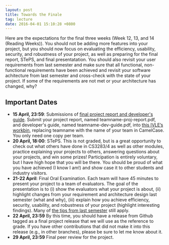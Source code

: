 ```yaml
---
layout: post
title: Towards the Finale
tag: lecture
date: 2016-04-01 15:10:28 +0800
---
```


Here are the expectations for the final three weeks (Week 12, 13, and 14 (Reading Weeks)).  You should not be adding more features into your project, but you should now focus on evaluating the efficiency, usability, security, and robustness of your project, as well as preparing for the final report, STePS, and final presentatation.  You should also revisit your user requirements from last semester and make sure that all functional, non-functional requirements have been achieved and revisit your software achitecture from last semester and cross-check with the state of your project.  If some of the requirements are not met or your architecture has changed, why?

## Important Dates

- **15 April, 23:59**: Submissions of [final project report and developer's guide](http://nus-mtp.github.io/1516/2016/03/10/final-reports.html).  Submit your project report, named teamname-proj-report.pdf, and developer's guide, named teamname-dev-guide.pdf, into [this IVLE’s workbin](https://ivle.nus.edu.sg/v1/File/Staff/default.aspx?CourseID=362ebc0a-3b8d-473e-be98-52e83ddfe8ef&workbinid=8ec8d7f1-c3f4-4fee-9996-6fc5f0fd2692&FolderID=2cc39f09-12f6-4769-9fe6-6496558b4572), replacing teamname with the name of your team in CamelCase.  You only need one copy per team.
- **20 April, 18:00**: STePS.  This is not graded, but is a great opportunity to check out what others have done in CS3283/4 as well as other modules, practice explaining your projects to others, answering questions about your projects, and win some prizes!  Participation is entirely voluntary, but I have high hope that you will be there.  You should be proud of what you have achieved (I know I am!) and show case it to other students and industry visitors.
- **21-22 April**: Final Oral Examination.  Each team will have 45 minutes to present your project to a team of evaluators.  The goal of the presentation is to (i) show the evaluators what your project is about, (ii) highlight changes from your requirement and architecture design last semester (what and why), (iii) explain how you achieve efficiency, security, usability, and robustness of your project (highlight interesting findings).  Many of [the tips from last semester](https://nus-mtp.github.io/1516/2015/11/14/tips-for-presentation.html) still apply. 
- **22 April, 23:59** By this time, you should have a release from Github tagged as a final project release that we will use as the reference to grade.  If you have other contributions that did not make it into this release (e.g., in other branches), please be sure to let me know about it.
- **29 April, 23:59** Final peer review for the project.
